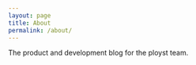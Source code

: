 ```yaml
---
layout: page
title: About
permalink: /about/
---
```


The product and development blog for the ployst team.
